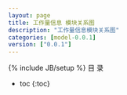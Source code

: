 ```yaml
---
layout: page
title: 工作量信息 模块关系图
description: "工作量信息模块关系图"
categories: [model-0.0.1]
version: ["0.0.1"]
---
```

{% include JB/setup %}
 目  录

* toc
{:toc}

